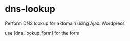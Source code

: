 # dns-lookup
Perform DNS lookup for a domain using Ajax. Wordpress

use [dns_lookup_form] for the form
